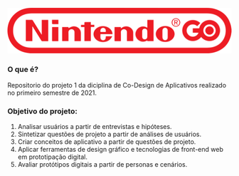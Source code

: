 ![Nintendo GO](./src/images/icons/logo.svg)

### O que é?
Repositorio do projeto 1 da diciplina de Co-Design de Aplicativos realizado no primeiro semestre de 2021.

### Objetivo do projeto:
1. Analisar usuários a partir de entrevistas e hipóteses.
2. Sintetizar questões de projeto a partir de análises de usuários.
3. Criar conceitos de aplicativo a partir de questões de projeto.
4. Aplicar ferramentas de design gráfico e tecnologias de front-end web em prototipação digital.
5. Avaliar protótipos digitais a partir de personas e cenários.
